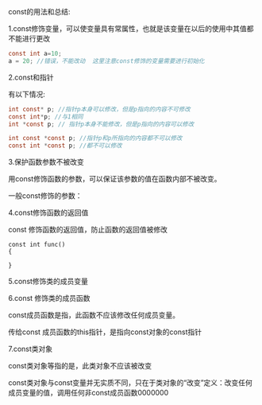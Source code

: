 const的用法和总结:

1.const修饰变量，可以使变量具有常属性，也就是该变量在以后的使用中其值都不能进行更改

```c
const int a=10;
a = 20; //错误，不能改动  这里注意const修饰的变量需要进行初始化
```

2.const和指针

有以下情况:

```c
int const* p; //指针p本身可以修改，但是p指向的内容不可修改
const int*p; //与1相同
int *const p; // 指针p本身不能修改，但是p指向的内容可以修改

int const *const p; //指针p和p所指向的内容都不可以修改
const int *const p; //都不可以修改
```

3.保护函数参数不被改变

用const修饰函数的参数，可以保证该参数的值在函数内部不被改变。

一般const修饰的参数：

4.const修饰函数的返回值

const 修饰函数的返回值，防止函数的返回值被修改

```
const int func()
{

}
```

5.const修饰类的成员变量

6.const 修饰类的成员函数

const成员函数是指，此函数不应该修改任何成员变量。

传给const 成员函数的this指针，是指向const对象的const指针

7.const类对象

 const类对象等指的是，此类对象不应该被改变

const类对象与const变量并无实质不同，只在于类对象的“改变”定义：改变任何成员变量的值，调用任何非const成员函数0000000